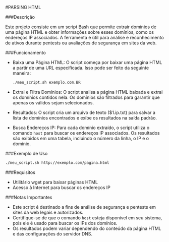#PARSING HTML

###Descrição

Este projeto consiste em um script Bash que permite extrair domínios de uma página HTML e obter informações sobre esses domínios, como os endereços IP associados. A ferramenta é útil para análise e reconhecimento de ativos durante pentests ou avaliações de segurança em sites da web.

###Funcionamento

  * Baixa uma Página HTML: O script começa por baixar uma página HTML a partir de uma URL especificada. Isso pode ser feito da seguinte maneira:

    ~~~bash
    ./meu_script.sh exemplo.com.BR
    ~~~

  * Extrai e Filtra Domínios: O script analisa a página HTML baixada e extrai os domínios contidos nela. Os domínios são filtrados para garantir que apenas os válidos sejam selecionados.

  * Resultados: O script cria um arquivo de texto ($1.ip.txt) para salvar a lista de domínios encontrados e exibe os resultados na saída padrão.

  * Busca Endereços IP: Para cada domínio extraído, o script utiliza o comando ```host``` para buscar os endereços IP associados. Os resultados são exibidos em uma tabela, incluindo o número da linha, o IP e o domínio.

###Exemplo de Uso

~~~bash
./meu_script.sh http://exemplo.com/pagina.html
~~~

###Requisitos

  * Utilitário wget para baixar páginas HTML
  * Acesso à Internet para buscar os endereços IP
    
###Notas Importantes

  * Este script é destinado a fins de análise de segurança e pentests em sites da web legais e autorizados.
  * Certifique-se de que o comando ```host``` esteja disponível em seu sistema, pois ele é usado para buscar os IPs dos domínios.
  * Os resultados podem variar dependendo do conteúdo da página HTML e das configurações do servidor DNS.



